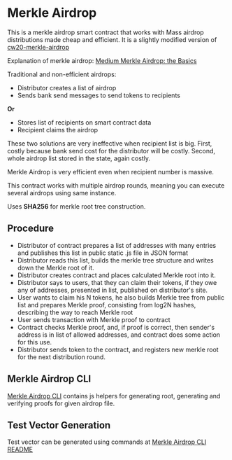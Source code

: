 # Merkle Airdrop

This is a merkle airdrop smart contract that works with Mass airdrop distributions made cheap
and efficient. It is a slightly modified version of [cw20-merkle-airdrop](https://github.com/CosmWasm/cw-tokens/tree/main/contracts/cw20-merkle-airdrop)

Explanation of merkle
airdrop: [Medium Merkle Airdrop: the Basics](https://medium.com/smartz-blog/merkle-airdrop-the-basics-9a0857fcc930)

Traditional and non-efficient airdrops:

- Distributor creates a list of airdrop
- Sends bank send messages to send tokens to recipients

**Or**

- Stores list of recipients on smart contract data
- Recipient claims the airdrop

These two solutions are very ineffective when recipient list is big. First, costly because bank send cost for the
distributor will be costly. Second, whole airdrop list stored in the state, again costly.

Merkle Airdrop is very efficient even when recipient number is massive.

This contract works with multiple airdrop rounds, meaning you can execute several airdrops using same instance.

Uses **SHA256** for merkle root tree construction.

## Procedure

- Distributor of contract prepares a list of addresses with many entries and publishes this list in public static .js
  file in JSON format
- Distributor reads this list, builds the merkle tree structure and writes down the Merkle root of it.
- Distributor creates contract and places calculated Merkle root into it.
- Distributor says to users, that they can claim their tokens, if they owe any of addresses, presented in list,
  published on distributor's site.
- User wants to claim his N tokens, he also builds Merkle tree from public list and prepares Merkle proof, consisting
  from log2N hashes, describing the way to reach Merkle root
- User sends transaction with Merkle proof to contract
- Contract checks Merkle proof, and, if proof is correct, then sender's address is in list of allowed addresses, and
  contract does some action for this use.
- Distributor sends token to the contract, and registers new merkle root for the next distribution round.

## Merkle Airdrop CLI

[Merkle Airdrop CLI](helpers) contains js helpers for generating root, generating and verifying proofs for given airdrop
file.

## Test Vector Generation

Test vector can be generated using commands at [Merkle Airdrop CLI README](helpers/README.md)

